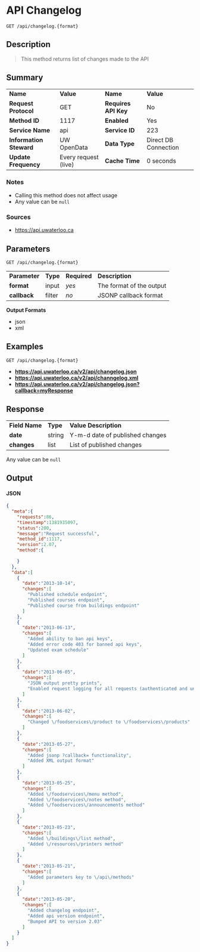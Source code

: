 # API Changelog

```
GET /api/changelog.{format}
```

## Description

> This method returns list of changes made to the API

## Summary

<table>
  <tr>
    <td><b>Name</b></td>
    <td><b>Value</b></td>
    <td><b><b>Name</b></b></td>
    <td><b>Value</b></td>
  </tr>
  <tr>
    <td><b>Request Protocol</b></td>
    <td>GET</td>
    <td><b>Requires API Key</b></td>
    <td>No</td>
  </tr>
  <tr>
    <td><b>Method ID</b></td>
    <td>1117</td>
    <td><b>Enabled</b></td>
    <td>Yes</td>
  </tr>
  <tr>
    <td><b>Service Name</b></td>
    <td>api</td>
    <td><b>Service ID</b></td>
    <td>223</td>
  </tr>
  <tr>
    <td><b>Information Steward</b></td>
    <td>UW OpenData</td>
    <td><b>Data Type</b></td>
    <td>Direct DB Connection</td>
  </tr>
  <tr>
    <td><b>Update Frequency</b></td>
    <td>Every request (live)</td>
    <td><b>Cache Time</b></td>
    <td>0 seconds</td>
  </tr>
</table>


### Notes

- Calling this method does not affect usage
- Any value can be `null`


### Sources

- https://api.uwaterloo.ca


## Parameters

```
GET /api/changelog.{format}
```

<table>
  <tr>
    <td><b>Parameter</b></td>
    <td><b>Type</b></td>
    <td><b><b>Required</b></b></td>
    <td><b>Description</b></td>
  </tr>
  <tr>
    <td><b>format</b></td>
    <td>input</td>
    <td><i>yes</i></td>
    <td>The format of the output</td>
  </tr>
  <tr>
    <td><b>callback</b></td>
    <td>filter</td>
    <td><i>no</i></td>
    <td>JSONP callback format</td>
  </tr>
</table>

**Output Formats**

- json
- xml


## Examples

```
GET /api/changelog.{format}
```

- **https://api.uwaterloo.ca/v2/api/changelog.json**
- **https://api.uwaterloo.ca/v2/api/channgelog.xml**
- **https://api.uwaterloo.ca/v2/api/changelog.json?callback=myResponse**


## Response

<table>
  <tr>
    <td><b>Field Name</b></td>
    <td><b>Type</b></td>
    <td><b>Value Description</b></td>
  </tr>
  <tr>
    <td><b>date</b></td>
    <td>string</td>
    <td>Y-m-d date of published changes</td>
  </tr>
  <tr>
    <td><b>changes</b></td>
    <td>list</td>
    <td>List of published changes</td>
  </tr>
</table>


Any value can be `null`

## Output

#### JSON

```json
{
  "meta":{
    "requests":86,
    "timestamp":1381935097,
    "status":200,
    "message":"Request successful",
    "method_id":1117,
    "version":2.07,
    "method":{
      
    }
  },
  "data":[
    {
      "date":"2013-10-14",
      "changes":[
        "Published schedule endpoint",
        "Published courses endpoint",
        "Published course from buildings endpoint"
      ]
    },
    {
      "date":"2013-06-13",
      "changes":[
        "Added ability to ban api keys",
        "Added error code 403 for banned api keys",
        "Updated exam schedule"
      ]
    },
    {
      "date":"2013-06-05",
      "changes":[
        "JSON output pretty prints",
        "Enabled request logging for all requests (authenticated and unauthenticated)"
      ]
    },
    {
      "date":"2013-06-02",
      "changes":[
        "Changed \/foodservices\/product to \/foodservices\/products"
      ]
    },
    {
      "date":"2013-05-27",
      "changes":[
        "Added jsonp ?callback= functionality",
        "Added XML output format"
      ]
    },
    {
      "date":"2013-05-25",
      "changes":[
        "Added \/foodservices\/menu method",
        "Added \/foodservices\/notes method",
        "Added \/foodservices\/announcements method"
      ]
    },
    {
      "date":"2013-05-23",
      "changes":[
        "Added \/buildings\/list method",
        "Added \/resources\/printers method"
      ]
    },
    {
      "date":"2013-05-21",
      "changes":[
        "Added parameters key to \/api\/methods"
      ]
    },
    {
      "date":"2013-05-20",
      "changes":[
        "Added changelog endpoint",
        "Added api version endpoint",
        "Bumped API to version 2.03"
      ]
    }
  ]
}
```

